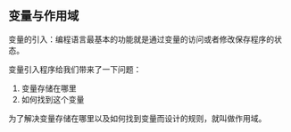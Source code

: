 ## 变量与作用域
变量的引入：编程语言最基本的功能就是通过变量的访问或者修改保存程序的状态。

变量引入程序给我们带来了一下问题：
1. 变量存储在哪里
2. 如何找到这个变量

为了解决变量存储在哪里以及如何找到变量而设计的规则，就叫做作用域。